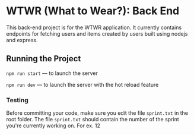 # WTWR (What to Wear?): Back End
  This back-end project is for the WTWR application. It currently contains endpoints for fetching users and items created by users built using nodejs and express.
## Running the Project
`npm run start` — to launch the server 

`npm run dev` — to launch the server with the hot reload feature

### Testing
Before committing your code, make sure you edit the file `sprint.txt` in the root folder. The file `sprint.txt` should contain the number of the sprint you're currently working on. For ex. 12
